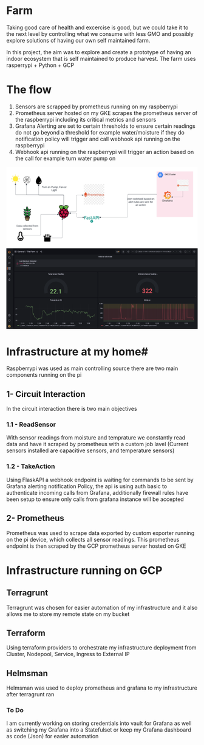 # Farm

Taking good care of health and excercise is good, but we could take it to the next level by controlling what we consume with less GMO and possibly explore solutions of having our own self maintained farm. 

In this project, the aim was to explore and create a prototype of having an indoor ecosystem that is self maintained to produce harvest.
The farm uses rasperrypi + Python + GCP 


# The flow #

1. Sensors are scrapped by prometheus running on my raspberrypi 
2. Prometheus server hosted on my GKE scrapes the prometheus server of the raspberrypi including its critical metrics and sensors 
3. Grafana Alerting are set to certain thresholds to ensure certain readings do not go beyond a threshold for example water/moisture if they do notification policy will trigger and call webhook api running on the raspberrypi
4. Webhook api running on the raspberrypi will trigger an action based on the call for example turn water pump on 

![Alt text](./docs/Flow_Diagram.png?raw=true "Flow")
![Alt text](./docs/Dashbhoard_1.png?raw=true "Title")


# Infrastructure at my home#



Raspberrypi was used as main controlling source there are two main components running on the pi

 ## 1- Circuit Interaction ##
 In the circuit interaction there is two main objectives 
 
  ### 1.1 - ReadSensor ###
  With sensor readings from moisture and temprature we constantly read data and have it scraped by prometheus with a custom job lavel
  (Current sensors installed are capacitive sensors, and temperature sensors)
 ### 1.2 - TakeAction ###
  Using FlaskAPI a webhook endpoint is waiting for commands to be sent by Grafana alerting notification Policy,
  the api is using auth basic to authenticate incoming calls from Grafana, additionally firewall rules have been setup to ensure only calls from grafana instance     will be accepted 
 
 ## 2- Prometheus ##
 Prometheus was used to scrape data exported by custom exporter running on the pi device, which collects all sensor readings. This prometheus endpoint is then scraped by the GCP prometheus   server hosted on GKE
 
# Infrastructure running on GCP #


 ## Terragrunt ##
 Terragrunt was chosen for easier automation of my infrastructure and it also allows me to store my remote state on my bucket
 
 ## Terraform ##
 Using terraform providers to orchestrate my infrastructure deployment from Cluster, Nodepool, Service, Ingress to External IP

 ## Helmsman ##
 Helmsman was used to deploy prometheus and grafana to my infrastructure after terragrunt ran 


 ### To Do ###
 I am currently working on storing credentials into vault for Grafana as well as switching my Grafana into a Statefulset or keep my Grafana dashboard as code (Json) for easier automation 








